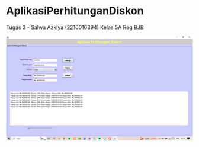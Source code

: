 # AplikasiPerhitunganDiskon
 Tugas 3 - Salwa Azkiya (2210010394)
 Kelas 5A Reg BJB

![alt text](https://github.com/Salwaazkiya/AplikasiPerhitunganDiskon/blob/main/Screenshot%20Hasil/Screenshot%20Tugas%203.png?raw=true)
